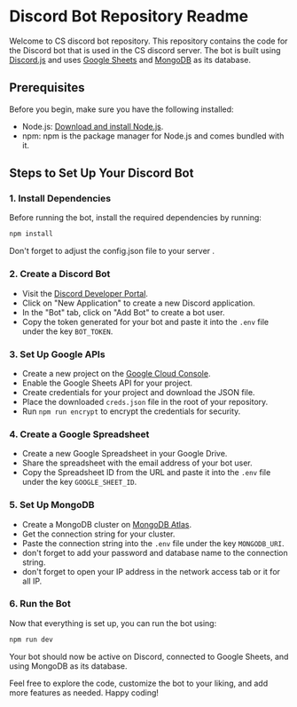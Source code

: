 # Discord Bot Repository Readme

Welcome to CS discord bot repository. This repository contains the code for the Discord bot that is used in the CS discord server. The bot is built using [Discord.js](https://discord.js.org/) and uses [Google Sheets](https://developers.google.com/sheets/api) and [MongoDB](https://www.mongodb.com/) as its database.

## Prerequisites

Before you begin, make sure you have the following installed:

- Node.js: [Download and install Node.js](https://nodejs.org/).
- npm: npm is the package manager for Node.js and comes bundled with it.

## Steps to Set Up Your Discord Bot

### 1. Install Dependencies

Before running the bot, install the required dependencies by running:

```bash
npm install
```
Don't forget to adjust the config.json file to your server .

### 2. Create a Discord Bot

- Visit the [Discord Developer Portal](https://discord.com/developers/applications).
- Click on "New Application" to create a new Discord application.
- In the "Bot" tab, click on "Add Bot" to create a bot user.
- Copy the token generated for your bot and paste it into the `.env` file under the key `BOT_TOKEN`.

### 3. Set Up Google APIs

- Create a new project on the [Google Cloud Console](https://console.cloud.google.com/).
- Enable the Google Sheets API for your project.
- Create credentials for your project and download the JSON file.
- Place the downloaded `creds.json` file in the root of your repository.
- Run `npm run encrypt` to encrypt the credentials for security.

### 4. Create a Google Spreadsheet

- Create a new Google Spreadsheet in your Google Drive.
- Share the spreadsheet with the email address of your bot user.
- Copy the Spreadsheet ID from the URL and paste it into the `.env` file under the key `GOOGLE_SHEET_ID`.

### 5. Set Up MongoDB

- Create a MongoDB cluster on [MongoDB Atlas](https://www.mongodb.com/cloud/atlas).
- Get the connection string for your cluster.
- Paste the connection string into the `.env` file under the key `MONGODB_URI`.
- don't forget to add your password and database name to the connection string.
- don't forget to open your IP address in the network access tab or it for all IP.


### 6. Run the Bot

Now that everything is set up, you can run the bot using:

```bash
npm run dev
```

Your bot should now be active on Discord, connected to Google Sheets, and using MongoDB as its database.

Feel free to explore the code, customize the bot to your liking, and add more features as needed. Happy coding!
